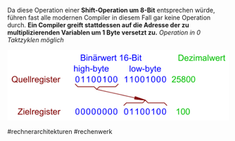 Da diese Operation einer **Shift-Operation um 8-Bit** entsprechen würde, führen fast alle modernen Compiler in diesem Fall gar keine Operation durch. 
**Ein Compiler greift stattdessen auf die Adresse der zu multiplizierenden Variablen um 1 Byte versetzt zu.**
*Operation in $0$ Taktzyklen möglich*

![faktor-256.png](faktor-256.png)

\#rechnerarchitekturen #rechenwerk 

